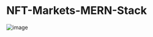 # NFT-Markets-MERN-Stack
![image](https://github.com/user-attachments/assets/40e4ebd1-e4c5-4064-8c7b-ff665acc34c9)
